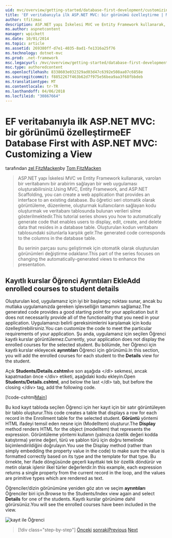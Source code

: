 ```yaml
---
uid: mvc/overview/getting-started/database-first-development/customizing-a-view
title: 'EF veritabanıyla ilk ASP.NET MVC: bir görünümü özelleştirme | Microsoft Docs'
author: tfitzmac
description: ASP.NET yapı İskelesi MVC ve Entity Framework kullanarak, varolan bir veritabanını bir arabirim sağlayan bir web uygulaması oluşturabilirsiniz. Bu öğretici seri...
ms.author: aspnetcontent
manager: wpickett
ms.date: 10/01/2014
ms.topic: article
ms.assetid: 269380ff-d7e1-4035-8ad1-fe1316a25f76
ms.technology: dotnet-mvc
ms.prod: .net-framework
msc.legacyurl: /mvc/overview/getting-started/database-first-development/customizing-a-view
msc.type: authoredcontent
ms.openlocfilehash: 8338603e032329ad03d47c6392e508aa07c6858e
ms.sourcegitcommit: f8852267f463b62d7f975e56bea9aa3f68fbbdeb
ms.translationtype: MT
ms.contentlocale: tr-TR
ms.lasthandoff: 04/06/2018
ms.locfileid: "30867664"
---
```

<a name="ef-database-first-with-aspnet-mvc-customizing-a-view"></a><span data-ttu-id="b82ad-104">EF veritabanıyla ilk ASP.NET MVC: bir görünümü özelleştirme</span><span class="sxs-lookup"><span data-stu-id="b82ad-104">EF Database First with ASP.NET MVC: Customizing a View</span></span>
====================
<span data-ttu-id="b82ad-105">tarafından [zel FitzMacken](https://github.com/tfitzmac)</span><span class="sxs-lookup"><span data-stu-id="b82ad-105">by [Tom FitzMacken](https://github.com/tfitzmac)</span></span>

> <span data-ttu-id="b82ad-106">ASP.NET yapı İskelesi MVC ve Entity Framework kullanarak, varolan bir veritabanını bir arabirim sağlayan bir web uygulaması oluşturabilirsiniz.</span><span class="sxs-lookup"><span data-stu-id="b82ad-106">Using MVC, Entity Framework, and ASP.NET Scaffolding, you can create a web application that provides an interface to an existing database.</span></span> <span data-ttu-id="b82ad-107">Bu öğretici seri otomatik olarak görüntüleme, düzenleme, oluşturmak kullanıcıların sağlayan kodu oluşturmak ve veritabanı tablosunda bulunan verileri silme gösterilmektedir.</span><span class="sxs-lookup"><span data-stu-id="b82ad-107">This tutorial series shows you how to automatically generate code that enables users to display, edit, create, and delete data that resides in a database table.</span></span> <span data-ttu-id="b82ad-108">Oluşturulan kodun veritabanı tablosundaki sütunlarla karşılık gelir.</span><span class="sxs-lookup"><span data-stu-id="b82ad-108">The generated code corresponds to the columns in the database table.</span></span>
> 
> <span data-ttu-id="b82ad-109">Bu serinin parçası sunu geliştirmek için otomatik olarak oluşturulan görünümleri değiştirme odaklanır.</span><span class="sxs-lookup"><span data-stu-id="b82ad-109">This part of the series focuses on changing the automatically-generated views to enhance the presentation.</span></span>


## <a name="add-enrolled-courses-to-student-details"></a><span data-ttu-id="b82ad-110">Kayıtlı kurslar Öğrenci Ayrıntıları Ekle</span><span class="sxs-lookup"><span data-stu-id="b82ad-110">Add enrolled courses to student details</span></span>

<span data-ttu-id="b82ad-111">Oluşturulan kod, uygulamanız için iyi bir başlangıç noktası sunar, ancak bu mutlaka uygulamanızda gereken işlevselliğin tamamını sağlamaz.</span><span class="sxs-lookup"><span data-stu-id="b82ad-111">The generated code provides a good starting point for your application but it does not necessarily provide all of the functionality that you need in your application.</span></span> <span data-ttu-id="b82ad-112">Uygulamanızı belirli gereksinimlerini karşılamak için kodu özelleştirebilirsiniz.</span><span class="sxs-lookup"><span data-stu-id="b82ad-112">You can customize the code to meet the particular requirements of your application.</span></span> <span data-ttu-id="b82ad-113">Şu anda, uygulamanız için seçilen Öğrenci kayıtlı kurslar görüntülemez.</span><span class="sxs-lookup"><span data-stu-id="b82ad-113">Currently, your application does not display the enrolled courses for the selected student.</span></span> <span data-ttu-id="b82ad-114">Bu bölümde, her Öğrenci için kayıtlı kurslar ekleyecek **ayrıntıları** Öğrenci için görünümü.</span><span class="sxs-lookup"><span data-stu-id="b82ad-114">In this section, you will add the enrolled courses for each student to the **Details** view for the student.</span></span>

<span data-ttu-id="b82ad-115">Açık **Students/Details.cshtml**ve son aşağıda &lt;/dl&gt; sekmesi, ancak kapatmadan önce &lt;/div&gt; etiketi, aşağıdaki kodu ekleyin.</span><span class="sxs-lookup"><span data-stu-id="b82ad-115">Open **Students/Details.cshtml**, and below the last &lt;/dl&gt; tab, but before the closing &lt;/div&gt; tag, add the following code.</span></span>

[!code-cshtml[Main](customizing-a-view/samples/sample1.cshtml)]

<span data-ttu-id="b82ad-116">Bu kod kayıt tabloda seçilen Öğrenci için her kayıt için bir satır görüntüleyen bir tablo oluşturur.</span><span class="sxs-lookup"><span data-stu-id="b82ad-116">This code creates a table that displays a row for each record in the Enrollment table for the selected student.</span></span> <span data-ttu-id="b82ad-117">**Görüntü** yöntemi HTML ifadeyi temsil eden nesne için (ModelItem) oluşturur.</span><span class="sxs-lookup"><span data-stu-id="b82ad-117">The **Display** method renders HTML for the object (modelItem) that represents the expression.</span></span> <span data-ttu-id="b82ad-118">Görüntüleme yöntemi kullanın (yalnızca özellik değeri kodda katıştırma) yerine değeri, türü ve şablon türü için doğru temelinde biçimlendirildiğini doğrulayın.</span><span class="sxs-lookup"><span data-stu-id="b82ad-118">You use the Display method (rather than simply embedding the property value in the code) to make sure the value is formatted correctly based on its type and the template for that type.</span></span> <span data-ttu-id="b82ad-119">Bu örnekte, her ifade döngüsünde geçerli kayıttaki tek bir özellik döndürür ve metin olarak işlenir ilkel türler değerlerdir.</span><span class="sxs-lookup"><span data-stu-id="b82ad-119">In this example, each expression returns a single property from the current record in the loop, and the values are primitive types which are rendered as text.</span></span>

<span data-ttu-id="b82ad-120">Öğrenciler/dizin görünümüne yeniden göz atın ve seçim **ayrıntıları** Öğrenciler biri için.</span><span class="sxs-lookup"><span data-stu-id="b82ad-120">Browse to the Students/Index view again and select **Details** for one of the students.</span></span> <span data-ttu-id="b82ad-121">Kayıtlı kurslar görünüme dahil görürsünüz.</span><span class="sxs-lookup"><span data-stu-id="b82ad-121">You will see the enrolled courses have been included in the view.</span></span>

![kayıt ile Öğrenci](customizing-a-view/_static/image1.png)

> [!div class="step-by-step"]
> <span data-ttu-id="b82ad-123">[Önceki](changing-the-database.md)
> [sonraki](enhancing-data-validation.md)</span><span class="sxs-lookup"><span data-stu-id="b82ad-123">[Previous](changing-the-database.md)
[Next](enhancing-data-validation.md)</span></span>

